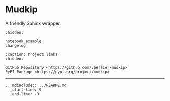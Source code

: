 # Mudkip

A friendly Sphinx wrapper.

```{toctree}
:hidden:

notebook_example
changelog
```

```{toctree}
:caption: Project links
:hidden:

GitHub Repository <https://github.com/vberlier/mudkip>
PyPI Package <https://pypi.org/project/mudkip>
```

---

```{eval-rst}
.. mdinclude:: ../README.md
  :start-line: 9
  :end-line: -3
```
